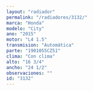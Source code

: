 ```yaml
---
layout: "radiador"
permalink: "/radiadores/3132/"
marca: "Honda"
modelo: "City"
ano: "2015"
motor: "L4 1.5"
transmision: "Automática"
parte: "1901055CZ51"
clima: "Con clima"
alto: "16 3/4"
ancho: "24 1/2"
observaciones: ""
id: "3132"
---
```


